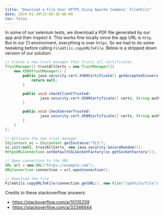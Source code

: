 ```yaml
---
title: "Download a File Over HTTPS Using Apache Commons' FileUtils"
date: 2019-01-30T15:00:16-06:00
toc: false
---
```


In some of our selenium tests, we download a PDF file generated by our app and then inspect it. This works fine locally since the app URL is `http`. But in our CI environment, everything is over `https`. So we had to do some tweaking before calling `FileUtils.copyURLToFile`. Below is a stripped down version of our solution: 

```java
// Create a new trust manager that trusts all certificates
TrustManager[] trustAllCerts = new TrustManager[]{
    new X509TrustManager() {
        public java.security.cert.X509Certificate[] getAcceptedIssuers() {
            return null;
        }

        public void checkClientTrusted(
                java.security.cert.X509Certificate[] certs, String authType) {
        }

        public void checkServerTrusted(
                java.security.cert.X509Certificate[] certs, String authType) {
        }
    }
};

// Activate the new trust manager
SSLContext sc = SSLContext.getInstance("TLS");
sc.init(null, trustAllCerts, new java.security.SecureRandom());
HttpsURLConnection.setDefaultSSLSocketFactory(sc.getSocketFactory());

// Open connection to the URL
URL url = new URL("https://example.com");
URLConnection connection = url.openConnection();

// Download the file 
FileUtils.copyURLToFile(connection.getURL(), new File("/path/to/file"));
```

Credits to these stackoverflow answers:

- <https://stackoverflow.com/a/10135259>
- <https://stackoverflow.com/a/32346644>
